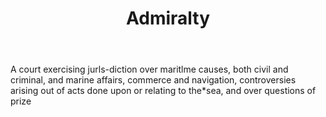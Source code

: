 ---
title: Admiralty
letter: A
permalink: "/definitions/bld-admiralty.html"
body: A court exercising jurls-diction over maritlme causes, both civil and criminal,
  and marine affairs, commerce and navigation, controversies arising out of acts done
  upon or relating to the*sea, and over questions of prize
published_at: '2018-07-07'
source: Black's Law Dictionary 2nd Ed (1910)
layout: post
---
